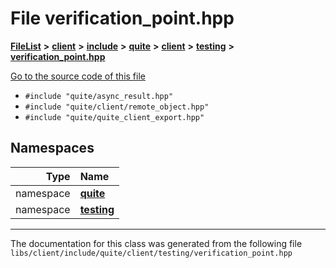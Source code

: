 

# File verification\_point.hpp



[**FileList**](files.md) **>** [**client**](dir_66fcfc6cbdc0959ca004c79e577b2983.md) **>** [**include**](dir_69eac062172cc3dd38536daddef8f6c7.md) **>** [**quite**](dir_4b2f86ac1ca33b50681e1a9febdc0774.md) **>** [**client**](dir_7d6276c65eb2c4014d2f0c2cacdec3f0.md) **>** [**testing**](dir_c6e9347de3fb4db939a0e8cd4d8d8ee5.md) **>** [**verification\_point.hpp**](verification__point_8hpp.md)

[Go to the source code of this file](verification__point_8hpp_source.md)



* `#include "quite/async_result.hpp"`
* `#include "quite/client/remote_object.hpp"`
* `#include "quite/quite_client_export.hpp"`













## Namespaces

| Type | Name |
| ---: | :--- |
| namespace | [**quite**](namespacequite.md) <br> |
| namespace | [**testing**](namespacequite_1_1testing.md) <br> |





















































------------------------------
The documentation for this class was generated from the following file `libs/client/include/quite/client/testing/verification_point.hpp`


